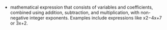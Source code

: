 * mathematical expression that consists of variables and coefficients, combined using addition, subtraction, and multiplication, with non-negative integer exponents. Examples include expressions like x2−4x+7 or 3x+2.